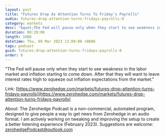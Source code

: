 ```yaml
---
layout: post
title: "Futures Drop As Attention Turns To Friday's Payrolls"
audio: futures-drop-attention-turns-fridays-payrolls-0
category: markets
desc: "&quot;The Fed will pause only when they start to see weakness in the labor market and inflation starting to come down. After that they will want to leave interest rates high to squeeze out inflation expectations from the market.&quot; "
duration: 00:28:06
length: 1686
datetime: Thu, 09 Mar 2023 13:09:00 +0000
tags: podcast
guid: futures-drop-attention-turns-fridays-payrolls-0
order: 0
---
```

&quot;The Fed will pause only when they start to see weakness in the labor market and inflation starting to come down. After that they will want to leave interest rates high to squeeze out inflation expectations from the market.&quot; 

Link: [https://www.zerohedge.com/markets/futures-drop-attention-turns-fridays-payrolls](https://www.zerohedge.com/markets/futures-drop-attention-turns-fridays-payrolls)

About: The Zerohedge Podcast is a non-commercial, automated program, designed to give people a way to get news from Zerohedge in an audio format.  I am actively working on tweaking and improving the setup to create a better listening experience (February 2023).  Suggestions are welcome: [zerohedgePodcast@outlook.com](mailto:zerohedgePodcast@outlook.com)
